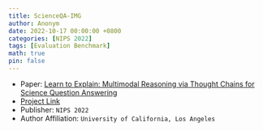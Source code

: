 ```yaml
---
title: ScienceQA-IMG
author: Anonym
date: 2022-10-17 00:00:00 +0800
categories: [NIPS 2022]
tags: [Evaluation Benchmark]
math: true
pin: false
---
```


- Paper: [Learn to Explain: Multimodal Reasoning via Thought Chains for Science Question Answering](https://arxiv.org/abs/2209.09513)
- [Project Link](https://scienceqa.github.io/)
- Publisher: `NIPS 2022`
- Author Affiliation: `University of California, Los Angeles`

